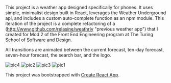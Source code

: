 This project is a weather app designed specifically for phones. It uses simple, minimalist design built in React, leverages the Weather Underground api, and includes a custom auto-complete function as an npm module. This iteration of the project is a complete refactoring of a (http://www.github.com/relasine/weathrly "previous weather app") that I created for Mod 2 of the Front End Engineering program at The Turing School of Software and Design.

All transitions are animated between the current forecast, ten-day forecast, seven-hour forecast, the search bar, and the logo.

![pic4](https://user-images.githubusercontent.com/29719272/45781213-9897ee00-bc1c-11e8-81aa-cf43001b7aa5.png) 
![pic2](https://user-images.githubusercontent.com/29719272/45781188-8fa71c80-bc1c-11e8-8432-9558fdf93de4.png) 
![pic3](https://user-images.githubusercontent.com/29719272/45781200-96359400-bc1c-11e8-98f1-3c014a045285.png) 
![pic1](https://user-images.githubusercontent.com/29719272/45781182-87e77800-bc1c-11e8-895d-c4acfab22529.png)

This project was bootstrapped with [Create React App](https://github.com/facebookincubator/create-react-app).
